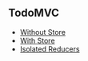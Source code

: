 ## TodoMVC

* [Without Store](/docs/advanced-examples/todomvc/TodoMVCNoPlugin.md)
* [With Store](/docs/advanced-examples/todomvc/TodoMVCStore.md)
* [Isolated Reducers](/docs/advanced-examples/todomvc/TodoMVCStoreIsolated.md)